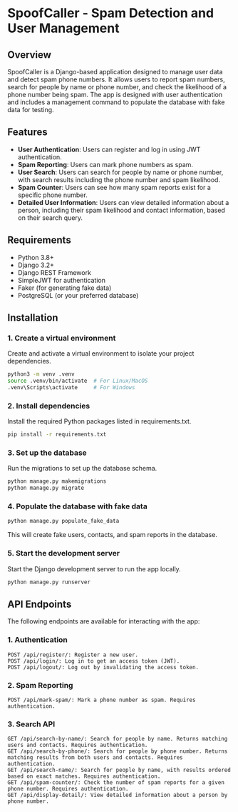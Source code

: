 # SpoofCaller - Spam Detection and User Management

## Overview
SpoofCaller is a Django-based application designed to manage user data and detect spam phone numbers. It allows users to report spam numbers, search for people by name or phone number, and check the likelihood of a phone number being spam. The app is designed with user authentication and includes a management command to populate the database with fake data for testing.

## Features
- **User Authentication**: Users can register and log in using JWT authentication.
- **Spam Reporting**: Users can mark phone numbers as spam.
- **User Search**: Users can search for people by name or phone number, with search results including the phone number and spam likelihood.
- **Spam Counter**: Users can see how many spam reports exist for a specific phone number.
- **Detailed User Information**: Users can view detailed information about a person, including their spam likelihood and contact information, based on their search query.

## Requirements
- Python 3.8+
- Django 3.2+
- Django REST Framework
- SimpleJWT for authentication
- Faker (for generating fake data)
- PostgreSQL (or your preferred database)

## Installation

### 1. Create a virtual environment

Create and activate a virtual environment to isolate your project dependencies.

```bash
python3 -m venv .venv
source .venv/bin/activate  # For Linux/MacOS
.venv\Scripts\activate     # For Windows
```
### 2. Install dependencies
Install the required Python packages listed in requirements.txt.

```bash
pip install -r requirements.txt
```

### 3. Set up the database

Run the migrations to set up the database schema.

```bash
python manage.py makemigrations
python manage.py migrate
```

### 4. Populate the database with fake data
```bash
python manage.py populate_fake_data
```
This will create fake users, contacts, and spam reports in the database.

### 5. Start the development server
Start the Django development server to run the app locally.
```bash
python manage.py runserver
```

## API Endpoints

The following endpoints are available for interacting with the app:
### 1. Authentication

    POST /api/register/: Register a new user.
    POST /api/login/: Log in to get an access token (JWT).
    POST /api/logout/: Log out by invalidating the access token.

### 2. Spam Reporting

    POST /api/mark-spam/: Mark a phone number as spam. Requires authentication.

### 3. Search API

    GET /api/search-by-name/: Search for people by name. Returns matching users and contacts. Requires authentication.
    GET /api/search-by-phone/: Search for people by phone number. Returns matching results from both users and contacts. Requires authentication.
    GET /api/search-name/: Search for people by name, with results ordered based on exact matches. Requires authentication.
    GET /api/spam-counter/: Check the number of spam reports for a given phone number. Requires authentication.
    GET /api/display-detail/: View detailed information about a person by phone number.

